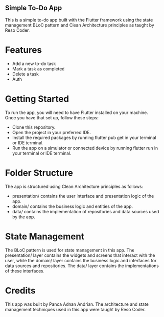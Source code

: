 ## Simple To-Do App

This is a simple to-do app built with the Flutter framework using the state management BLoC pattern and Clean Architecture principles as taught by Reso Coder.

# Features
- Add a new to-do task
- Mark a task as completed
- Delete a task
- Auth

# Getting Started
To run the app, you will need to have Flutter installed on your machine. Once you have that set up, follow these steps:

- Clone this repository.
- Open the project in your preferred IDE.
- Install the required packages by running flutter pub get in your terminal or IDE terminal.
- Run the app on a simulator or connected device by running flutter run in your terminal or IDE terminal.


# Folder Structure
The app is structured using Clean Architecture principles as follows:

- presentation/ contains the user interface and presentation logic of the app.
- domain/ contains the business logic and entities of the app.
- data/ contains the implementation of repositories and data sources used by the app.


# State Management
The BLoC pattern is used for state management in this app. The presentation/ layer contains the widgets and screens that interact with the user, while the domain/ layer contains the business logic and interfaces for data sources and repositories. The data/ layer contains the implementations of these interfaces.


# Credits
This app was built by Panca Adnan Andrian. The architecture and state management techniques used in this app were taught by Reso Coder.
